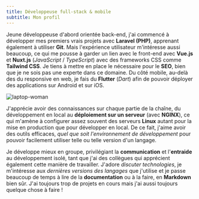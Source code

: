 ```yaml
---
title: Développeuse full-stack & mobile
subtitle: Mon profil
---
```


Jeune développeuse d'abord orientée back-end, j'ai commencé à développer mes premiers vrais projets avec **Laravel (PHP)**, apprenant également à utiliser **Git**. Mais l'expérience utilisateur m'intéresse aussi beaucoup, ce qui me pousse à garder un lien avec le front-end avec **Vue.js** et **Nuxt.js** (*JavaScript* / *TypeScript*) avec des frameworks CSS comme **Tailwind CSS**. Je tiens à mettre en place le nécessaire pour le **SEO**, bien que je ne sois pas une experte dans ce domaine. Du côté mobile, au-delà des du responsive en web, je fais du **Flutter** (*Dart*) afin de pouvoir déployer des applications sur Android et sur iOS.

![laptop-woman](/images/laptop-woman.svg)

J'apprécie avoir des connaissances sur chaque partie de la chaîne, du développement en local au **déploiement sur un serveur** (avec **NGINX**), ce qui m'amène à configurer assez souvent des serveurs **Linux** autant pour la mise en production que pour développer en local. De ce fait, j'aime avoir des outils efficaces, *quel que soit l'environnement de développement* pour pouvoir facilement utiliser telle ou telle version d'un langage.

Je développe mieux en groupe, privilégiant la **communication** et l'**entraide** au développement isolé, tant que j'ai des collègues qui apprécient également cette manière de travailler. J'adore *discuter technologies*, je m'intéresse aux *dernières versions des langages* que j'utilise et je passe beaucoup de temps à lire de la **documentation** ou à la faire, en **Markdown** bien sûr. J'ai toujours trop de projets en cours mais j'ai aussi toujours quelque chose à faire !
